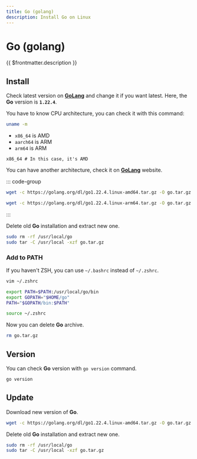 ```yaml
---
title: Go (golang)
description: Install Go on Linux
---
```


# Go (golang)

{{ $frontmatter.description }}

## Install

Check latest version on [**GoLang**](https://golang.org/dl/) and change it if you want latest. Here, the **Go** version is **`1.22.4`**.

You have to know CPU architecture, you can check it with this command:

```sh
uname -m
```

- `x86_64` is AMD
- `aarch64` is ARM
- `arm64` is ARM

```sh:output
x86_64 # In this case, it's AMD
```

You can have another architecture, check it on [**GoLang**](https://golang.org/dl/) website.

::: code-group

```sh [AMD]
wget -c https://golang.org/dl/go1.22.4.linux-amd64.tar.gz -O go.tar.gz
```

```sh [ARM]
wget -c https://golang.org/dl/go1.22.4.linux-arm64.tar.gz -O go.tar.gz
```

:::

Delete old **Go** installation and extract new one.

```sh
sudo rm -rf /usr/local/go
sudo tar -C /usr/local -xzf go.tar.gz
```

### Add to PATH

If you haven't ZSH, you can use `~/.bashrc` instead of `~/.zshrc`.

```sh
vim ~/.zshrc
```

```sh [~/.zshrc]
export PATH=$PATH:/usr/local/go/bin
export GOPATH="$HOME/go"
PATH="$GOPATH/bin:$PATH"
```

```sh
source ~/.zshrc
```

Now you can delete **Go** archive.

```sh
rm go.tar.gz
```

## Version

You can check **Go** version with `go version` command.

```sh
go version
```

## Update

Download new version of **Go**.

```sh
wget -c https://golang.org/dl/go1.22.4.linux-amd64.tar.gz -O go.tar.gz
```

Delete old **Go** installation and extract new one.

```sh
sudo rm -rf /usr/local/go
sudo tar -C /usr/local -xzf go.tar.gz
```
